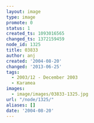```yaml
---
layout: image
type: image
promote: 0
status: 1
created_ts: 1093016565
changed_ts: 1372159459
node_id: 1325
title: 03833
author: anj
created: '2004-08-20'
changed: '2013-06-25'
tags:
  - 2003/12 - December 2003
  - Karamea
images:
  - image/images/03833-1325.jpg
url: "/node/1325/"
aliases: []
date: '2004-08-20'
---
```


